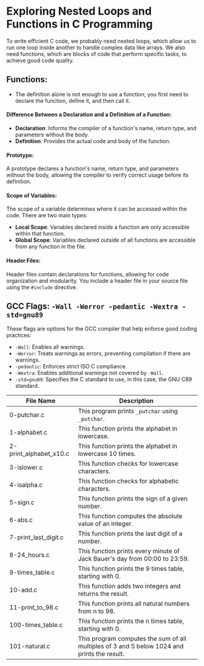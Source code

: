 # Exploring Nested Loops and Functions in C Programming

To write efficient C code, we probably need nested loops, which allow us to run one loop inside another to handle complex data like arrays. We also need functions, which are blocks of code that perform specific tasks, to achieve good code quality.

## Functions:
- The definition alone is not enough to use a function; you first need to declare the function, define it, and then call it.

#### Difference Between a Declaration and a Definition of a Function:
- **Declaration**: Informs the compiler of a function's name, return type, and parameters without the body.
- **Definition**: Provides the actual code and body of the function.

#### Prototype:
A prototype declares a function's name, return type, and parameters without the body, allowing the compiler to verify correct usage before its definition.

#### Scope of Variables:
The scope of a variable determines where it can be accessed within the code. There are two main types:
- **Local Scope**: Variables declared inside a function are only accessible within that function.
- **Global Scope**: Variables declared outside of all functions are accessible from any function in the file.

#### Header Files:
Header files contain declarations for functions, allowing for code organization and modularity. You include a header file in your source file using the `#include` directive.

## GCC Flags: `-Wall -Werror -pedantic -Wextra -std=gnu89`
These flags are options for the GCC compiler that help enforce good coding practices:
- `-Wall`: Enables all warnings.
- `-Werror`: Treats warnings as errors, preventing compilation if there are warnings.
- `-pedantic`: Enforces strict ISO C compliance.
- `-Wextra`: Enables additional warnings not covered by `-Wall`.
- `-std=gnu89`: Specifies the C standard to use, in this case, the GNU C89 standard.

| File Name              | Description                                                        |
|------------------------|--------------------------------------------------------------------|
| 0-putchar.c            | This program prints `_putchar` using `_putchar`.                  |
| 1-alphabet.c           | This function prints the alphabet in lowercase.                   |
| 2-print_alphabet_x10.c | This function prints the alphabet in lowercase 10 times.          |
| 3-islower.c            | This function checks for lowercase characters.                     |
| 4-isalpha.c            | This function checks for alphabetic characters.                   |
| 5-sign.c               | This function prints the sign of a given number.                  |
| 6-abs.c                | This function computes the absolute value of an integer.          |
| 7-print_last_digit.c   | This function prints the last digit of a number.                  |
| 8-24_hours.c           | This function prints every minute of Jack Bauer's day from 00:00 to 23:59. |
| 9-times_table.c        | This function prints the 9 times table, starting with 0.         |
| 10-add.c               | This function adds two integers and returns the result.           |
| 11-print_to_98.c       | This function prints all natural numbers from n to 98.            |
| 100-times_table.c      | This function prints the n times table, starting with 0.         |
| 101-natural.c          | This program computes the sum of all multiples of 3 and 5 below 1024 and prints the result. |
